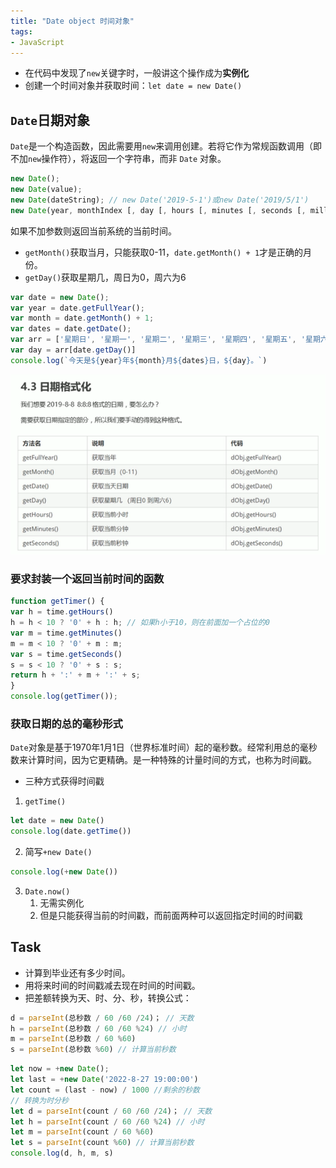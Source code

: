 ```yaml
---
title: "Date object 时间对象"
tags: 
- JavaScript
---
```

- 在代码中发现了`new`关键字时，一般讲这个操作成为**实例化**
- 创建一个时间对象并获取时间：`let date = new Date()`

## `Date`日期对象
`Date`是一个构造函数，因此需要用`new`来调用创建。若将它作为常规函数调用（即不加`new`操作符），将返回一个字符串，而非 `Date` 对象。

```js
new Date();
new Date(value);
new Date(dateString); // new Date('2019-5-1')或new Date('2019/5/1')
new Date(year, monthIndex [, day [, hours [, minutes [, seconds [, milliseconds]]]]]);
```

如果不加参数则返回当前系统的当前时间。

- `getMonth()`获取当月，只能获取0-11，`date.getMonth() + 1`才是正确的月份。
- `getDay()`获取星期几，周日为0，周六为6

```js
var date = new Date();
var year = date.getFullYear();
var month = date.getMonth() + 1;
var dates = date.getDate();
var arr = ['星期日', '星期一', '星期二', '星期三', '星期四', '星期五', '星期六']
var day = arr[date.getDay()]
console.log(`今天是${year}年${month}月${dates}日，${day}。`) 
```

![](https://raw.githubusercontent.com/Meyerclex/image/main/20220822175313.png)

### 要求封装一个返回当前时间的函数
```js
function getTimer() {
var h = time.getHours()
h = h < 10 ? '0' + h : h; // 如果h小于10，则在前面加一个占位的0
var m = time.getMinutes()
m = m < 10 ? '0' + m : m;
var s = time.getSeconds()
s = s < 10 ? '0' + s : s;
return h + ':' + m + ':' + s;
} 
console.log(getTimer());
```

### 获取日期的总的毫秒形式
`Date`对象是基于1970年1月1日（世界标准时间）起的毫秒数。经常利用总的毫秒数来计算时间，因为它更精确。是一种特殊的计量时间的方式，也称为时间戳。
- 三种方式获得时间戳
1. `getTime()`
```js
let date = new Date()
console.log(date.getTime())
```
2. 简写`+new Date()`
```js
console.log(+new Date())
```
3. `Date.now()`
	1. 无需实例化
	2. 但是只能获得当前的时间戳，而前面两种可以返回指定时间的时间戳
## Task
- 计算到毕业还有多少时间。
- 用将来时间的时间戳减去现在时间的时间戳。
- 把差额转换为天、时、分、秒，转换公式：
```js
d = parseInt(总秒数 / 60 /60 /24)； // 天数
h = parseInt(总秒数 / 60 /60 %24) // 小时
m = parseInt(总秒数 / 60 %60) 
s = parseInt(总秒数 %60) // 计算当前秒数
```

```js
let now = +new Date();
let last = +new Date('2022-8-27 19:00:00')
let count = (last - now) / 1000 //剩余的秒数
// 转换为时分秒
let d = parseInt(count / 60 /60 /24)； // 天数
let h = parseInt(count / 60 /60 %24) // 小时
let m = parseInt(count / 60 %60) 
let s = parseInt(count %60) // 计算当前秒数
console.log(d, h, m, s)
```